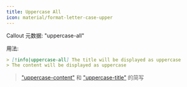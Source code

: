 ```yaml
---
title: Uppercase All
icon: material/format-letter-case-upper
---
```


Callout 元数据: "uppercase-all"

用法:

```md
> [!info|uppercase-all] The title will be displayed as uppercase
> The content will be displayed as uppercase
```

> ["uppercase-content"](../content-styling/page-4.md) 和 ["uppercase-title"](../title-styling/page-14.md) 的简写

